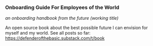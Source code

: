 ### Onboarding Guide For Employees of the World

_an onboarding handbook from the future (working title)_

An open source book about the best possible future I can envision for myself and my world. See all posts so far: https://defenderofthebasic.substack.com/t/book




